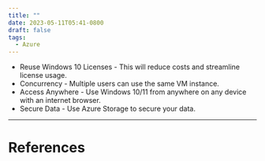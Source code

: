 ```yaml
---
title: ""
date: 2023-05-11T05:41-0800
draft: false
tags:
  - Azure
---
```

- Reuse Windows 10 Licenses - This will reduce costs and streamline license usage.
- Concurrency - Multiple users can use the same VM instance. 
- Access Anywhere - Use Windows 10/11 from anywhere on any device with an internet browser.
- Secure Data - Use Azure Storage to secure your data.

---
# References
